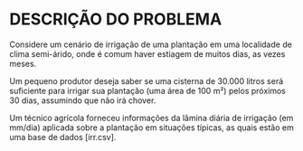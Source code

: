 # DESCRIÇÃO DO PROBLEMA

Considere um cenário de irrigação de uma plantação em uma localidade de clima semi-árido, onde é comum haver estiagem de muitos dias, as vezes meses. 

Um pequeno produtor deseja saber se uma cisterna de 30.000 litros será suficiente para irrigar sua plantação (uma área de 100 m²) pelos próximos 30 dias, assumindo que não irá chover. 

Um técnico agrícola forneceu informações da lâmina diária de irrigação (em mm/dia) aplicada sobre a plantação em situações típicas, as quais estão em uma base de dados [irr.csv].
